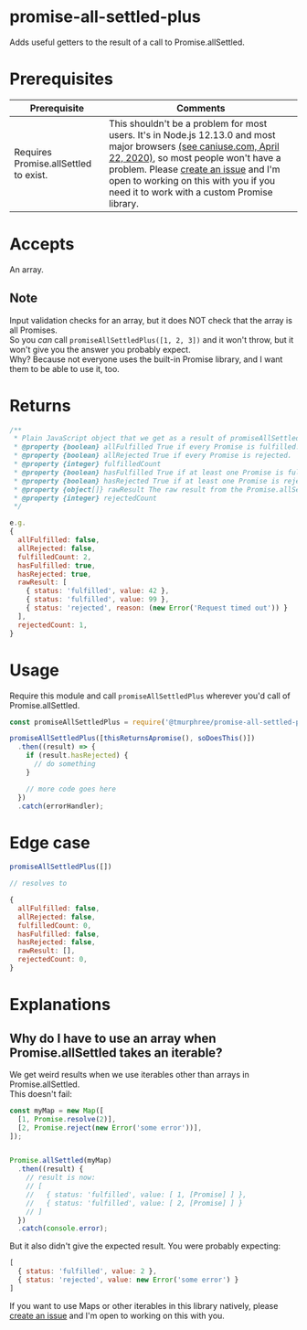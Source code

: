 # promise-all-settled-plus  
Adds useful getters to the result of a call to Promise.allSettled.  

# Prerequisites 
|Prerequisite|Comments|
|---|---|
|Requires Promise.allSettled to exist.|This shouldn't be a problem for most users.  It's in Node.js 12.13.0  and most major browsers [(see caniuse.com, April 22, 2020)](https://caniuse.com/#feat=mdn-javascript_builtins_promise_allsettled), so most people won't have a problem.  Please [create an issue](https://github.com/tmurphree/promise-all-settled-plus/issues) and I'm open to working on this with you if you need it to work with a custom Promise library.  

# Accepts  
An array.  

## Note  
Input validation checks for an array, but it does NOT check that the array is all Promises.  
So you *can* call `promiseAllSettledPlus([1, 2, 3])` and it won't throw, but it won't give you the answer you probably expect.  
Why?  Because not everyone uses the built-in Promise library, and I want them to be able to use it, too.  

# Returns  
```js
/**
 * Plain JavaScript object that we get as a result of promiseAllSettledPlus.
 * @property {boolean} allFulfilled True if every Promise is fulfilled.
 * @property {boolean} allRejected True if every Promise is rejected.
 * @property {integer} fulfilledCount
 * @property {boolean} hasFulfilled True if at least one Promise is fulfilled.
 * @property {boolean} hasRejected True if at least one Promise is rejected..
 * @property {object[]} rawResult The raw result from the Promise.allSettled call.
 * @property {integer} rejectedCount
 */

e.g.
{
  allFulfilled: false,
  allRejected: false,
  fulfilledCount: 2,
  hasFulfilled: true,
  hasRejected: true,
  rawResult: [
    { status: 'fulfilled', value: 42 },
    { status: 'fulfilled', value: 99 },
    { status: 'rejected', reason: (new Error('Request timed out')) }
  ],
  rejectedCount: 1,
}
```

# Usage  
Require this module and call `promiseAllSettledPlus` wherever you'd call of Promise.allSettled.  
``` js
const promiseAllSettledPlus = require('@tmurphree/promise-all-settled-plus');

promiseAllSettledPlus([thisReturnsApromise(), soDoesThis()])
  .then((result) => {
    if (result.hasRejected) { 
      // do something
    }

    // more code goes here
  })
  .catch(errorHandler);
```


# Edge case  

```js
promiseAllSettledPlus([])

// resolves to

{
  allFulfilled: false,
  allRejected: false,
  fulfilledCount: 0,
  hasFulfilled: false,
  hasRejected: false,
  rawResult: [],
  rejectedCount: 0,
}
```

# Explanations  



## Why do I have to use an array when Promise.allSettled takes an iterable?  
We get weird results when we use iterables other than arrays in Promise.allSettled.  
This doesn't fail:  
``` js
const myMap = new Map([
  [1, Promise.resolve(2)],
  [2, Promise.reject(new Error('some error'))],
]);


Promise.allSettled(myMap)
  .then((result) {
    // result is now: 
    // [
    //   { status: 'fulfilled', value: [ 1, [Promise] ] },
    //   { status: 'fulfilled', value: [ 2, [Promise] ] }
    // ]
  })
  .catch(console.error);
```
But it also didn't give the expected result.  You were probably expecting:
``` js
[
  { status: 'fulfilled', value: 2 },
  { status: 'rejected', value: new Error('some error') }
]
```
If you want to use Maps or other iterables in this library natively, please [create an issue](https://github.com/tmurphree/promise-all-settled-plus/issues) and I'm open to working on this with you.  